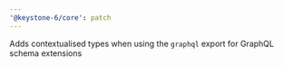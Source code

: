 ```yaml
---
'@keystone-6/core': patch
---
```


Adds contextualised types when using the `graphql` export for GraphQL schema extensions
